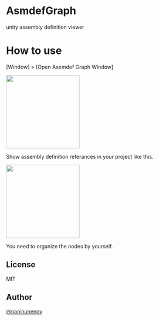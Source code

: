 # AsmdefGraph
unity assembly definition viewer

# How to use

[Window] > [Open Asemdef Graph Window]

<img src="https://github.com/naninunenoy/AsmdefGraph/blob/doc/doc/howto_open.png?raw=true" width="200" />

Show assembly definition referances in your project like this.

<img src="https://github.com/naninunenoy/AsmdefGraph/blob/doc/doc/asmdefGraph.png?raw=true" width="200" />


You need to organize the nodes by yourself.

## License
MIT

## Author
[@naninunenoy](https://github.com/naninunenoy)
